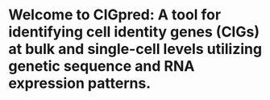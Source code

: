 # Welcome to CIGpred: A tool for identifying cell identity genes (CIGs) at bulk and single-cell levels utilizing genetic sequence and RNA expression patterns.

# 
